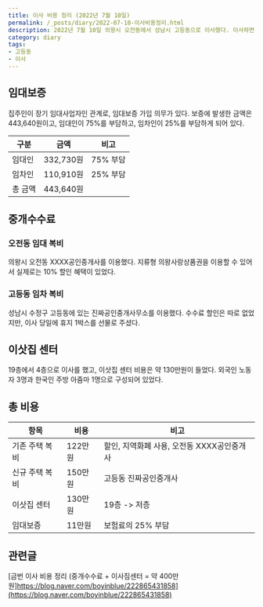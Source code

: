 ```yaml
---
title: 이사 비용 정리 (2022년 7월 10일)
permalink: /_posts/diary/2022-07-10-이사비용정리.html
description: 2022년 7월 10일 의왕시 오전동에서 성남시 고등동으로 이사했다. 이사하면서 발생한 비용을 정리한다.
category: diary
tags:
- 고등동
- 이사
---
```

임대보증
---


집주인이 장기 임대사업자인 관계로, 임대보증 가입 의무가 있다. 
보증에 발생한 금액은 443,640원이고, 임대인이 75%를 부담하고, 
임차인이 25%를 부담하게 되어 있다. 


|구분|금액|비고|
|---|---|---|
|임대인|332,730원|75% 부담|
|임차인|110,910원|25% 부담|
|총 금액|443,640원|   |


중개수수료
---


### 오전동 임대 복비
의왕시 오전동 XXXX공인중개사를 이용했다. 
지류형 의왕사랑상품권을 이용할 수 있어서 실제로는 10% 할인 혜택이 있었다. 


### 고등동 임차 복비
성남시 수정구 고등동에 있는 진짜공인중개사무소를 이용했다. 
수수료 할인은 따로 없었지만, 이사 당일에 휴지 1박스를 선물로 주셨다. 


이삿집 센터
---


19층에서 4층으로 이사를 했고, 
이삿집 센터 비용은 약 130만원이 들었다. 
외국인 노동자 3명과 한국인 주방 아줌마 1명으로 구성되어 있었다. 


총 비용
---


|항목|비용|비고|
|---|---|---|
|기존 주택 복비|122만원|할인, 지역화폐 사용, 오전동 XXXX공인중개사|
|신규 주택 복비|150만원|고등동 진짜공인중개사|
|이삿집 센터|130만원|19층 -> 저층|
|임대보증|11만원|보험료의 25% 부담|


관련글
---


[금번 이사 비용 정리 (중개수수료 + 이사짐센터 = 약 400만원]https://blog.naver.com/boyinblue/222865431858](https://blog.naver.com/boyinblue/222865431858)
